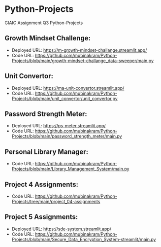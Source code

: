 # Python-Projects
GIAIC Assignment Q3 Python-Projects

## Growth Mindset Challenge: 
- Deployed URL: https://m-growth-mindset-challange.streamlit.app/
- Code URL: https://github.com/mubinakram/Python-Projects/blob/main/growth-mindset-challange_data-sweeper/main.py
  
## Unit Convertor: 
- Deployed URL: https://ma-unit-convertor.streamlit.app/
- Code URL: https://github.com/mubinakram/Python-Projects/blob/main/unit_convertor/unit_convertor.py

## Password Strength Meter:
- Deployed URL: https://ps-meter.streamlit.app/
- Code URL:  https://github.com/mubinakram/Python-Projects/blob/main/password_strength_meter/main.py

## Personal Library Manager: 
- Code URL: https://github.com/mubinakram/Python-Projects/blob/main/Library_Management_System/main.py

## Project 4 Assignments: 
- Code URL: https://github.com/mubinakram/Python-Projects/tree/main/project_04-assignments

## Project 5 Assignments:
- Deployed URL: https://sde-system.streamlit.app/
- Code URL: https://github.com/mubinakram/Python-Projects/blob/main/Secure_Data_Encryption_System-streamlit/main.py

